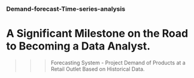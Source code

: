 ### Demand-forecast-Time-series-analysis

# A Significant Milestone on the Road to Becoming a Data Analyst.


   >>> Forecasting System - Project Demand of Products at a Retail Outlet Based on Historical Data.
